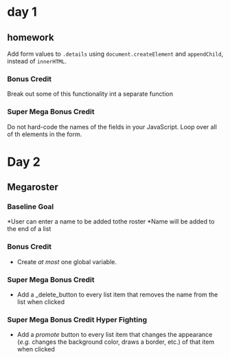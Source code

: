 # day 1

## homework

Add form values to `.details` using `document.createElement` and `appendChild`, instead of `innerHTML`.

### Bonus Credit

Break out some of this functionality int a separate function

### Super Mega Bonus Credit
Do not hard-code the names of the fields in your JavaScript.  Loop over all of th elements in the form.



# Day 2

## Megaroster

### Baseline Goal

*User can enter a name to be added tothe roster
*Name will be added to the end of a list

### Bonus Credit

* Create _at most_ one global variable.

### Super Mega Bonus Credit

* Add a _delete_button to every list item that removes the name from the list when clicked

### Super Mega Bonus Credit Hyper Fighting

* Add a _promote_ button to every list item that changes the appearance (_e.g._ changes the background color, draws a border, etc.) of that item when clicked


